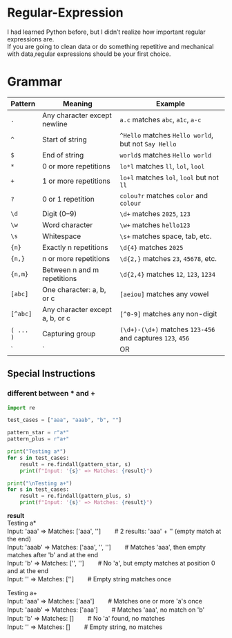# Regular-Expression
I had learned Python before, but I didn’t realize how important regular expressions are.  
If you are going to clean data or do something repetitive and mechanical with data,regular expressions should be your first choice.

# Grammar
| Pattern     | Meaning                             | Example |
|-------------|-------------------------------------|---------|
| `.`         | Any character except newline        | `a.c` matches `abc`, `a1c`, `a-c` |
| `^`         | Start of string                     | `^Hello` matches `Hello world`, but not `Say Hello` |
| `$`         | End of string                       | `world$` matches `Hello world` |
| `*`         | 0 or more repetitions               | `lo*l` matches `ll`, `lol`, `lool` |
| `+`         | 1 or more repetitions               | `lo+l` matches `lol`, `lool` but not `ll` |
| `?`         | 0 or 1 repetition                   | `colou?r` matches `color` and `colour` |
| `\d`        | Digit (0–9)                         | `\d+` matches `2025`, `123` |
| `\w`        | Word character                      | `\w+` matches `hello123` |
| `\s`        | Whitespace                          | `\s+` matches space, tab, etc. |
| `{n}`       | Exactly n repetitions               | `\d{4}` matches `2025` |
| `{n,}`      | n or more repetitions               | `\d{2,}` matches `23`, `45678`, etc.|
| `{n,m}`     | Between n and m repetitions         | `\d{2,4}` matches `12`, `123`, `1234` |
| `[abc]`     | One character: a, b, or c           | `[aeiou]` matches any vowel |
| `[^abc]`    | Any character except a, b, or c     | `[^0-9]` matches any non-digit |
| `( ... )`   | Capturing group                     | `(\d+)-(\d+)` matches `123-456` and captures `123`, `456` |
| `|`         | OR                                  | `cat|dog` matches either `cat` or `dog` |

## Special Instructions
### different between * and +
```Python
import re

test_cases = ["aaa", "aaab", "b", ""]

pattern_star = r"a*"
pattern_plus = r"a+"

print("Testing a*")
for s in test_cases:
    result = re.findall(pattern_star, s)
    print(f"Input: '{s}' => Matches: {result}")

print("\nTesting a+")
for s in test_cases:
    result = re.findall(pattern_plus, s)
    print(f"Input: '{s}' => Matches: {result}")
```
**result**  
Testing a*  
Input: 'aaa'  => Matches: ['aaa', '']　&nbsp;　# 2 results: 'aaa' + '' (empty match at the end)  
Input: 'aaab' => Matches: ['aaa', '', '']　&nbsp;　# Matches 'aaa', then empty matches after 'b' and at the end  
Input: 'b'    => Matches: ['', '']　&nbsp;　# No 'a', but empty matches at position 0 and at the end  
Input: ''     => Matches: ['']　&nbsp;　# Empty string matches once  

Testing a+  
Input: 'aaa'  => Matches: ['aaa']　&nbsp;　# Matches one or more 'a's once  
Input: 'aaab' => Matches: ['aaa']　&nbsp;　# Matches 'aaa', no match on 'b'  
Input: 'b'    => Matches: []　&nbsp;　# No 'a' found, no matches  
Input: ''     => Matches: []　&nbsp;　# Empty string, no matches  

### 
